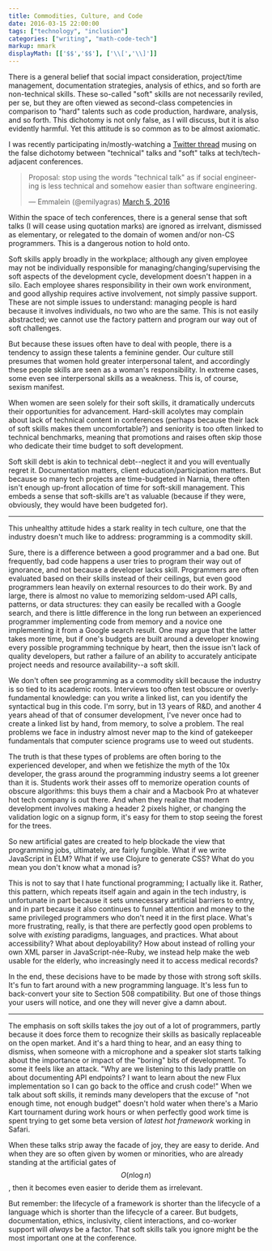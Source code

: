```yaml
---
title: Commodities, Culture, and Code
date: 2016-03-15 22:00:00
tags: ["technology", "inclusion"]
categories: ["writing", "math-code-tech"]
markup: mmark
displayMath: [['$$','$$'], ['\\[','\\]']]
---
```


There is a general belief that social impact consideration, project/time management, documentation strategies, analysis of ethics, and so forth are non-technical skills. These so-called "soft" skills are not necessarily reviled, per se, but they are often viewed as second-class competencies in comparison to "hard" talents such as code production, hardware, analysis, and so forth. This dichotomy is not only false, as I will discuss, but it is also evidently harmful. Yet this attitude is so common as to be almost axiomatic.

<!--more-->

I was recently participating in/mostly-watching a [Twitter thread](https://twitter.com/emgrasmeder/status/706091500191551489) musing on the false dichotomy between "technical" talks and "soft" talks at tech/tech-adjacent conferences.

<blockquote class="twitter-tweet" data-lang="en"><p lang="en" dir="ltr">Proposal: stop using the words &quot;technical talk&quot; as if social engineering is less technical and somehow easier than software engineering.</p>&mdash; Emmalein (@emilyagras) <a href="https://twitter.com/emgrasmeder/status/706091500191551489">March 5, 2016</a></blockquote>
<script async src="//platform.twitter.com/widgets.js" charset="utf-8"></script>

Within the space of tech conferences, there is a general sense that soft talks (I will cease using quotation marks) are ignored as irrelvant, dismissed as elementary, or relegated to the domain of women and/or non-CS programmers. This is a dangerous notion to hold onto.

Soft skills apply broadly in the workplace; although any given employee may not be individually responsible for managing/changing/supervising the soft aspects of the development cycle, development doesn't happen in a silo. Each employee shares responsibility in their own work environment, and good allyship requires active involvement, not simply passive support. These are not simple issues to understand: managing people is hard because it involves individuals, no two who are the same. This is not easily abstracted; we cannot use the factory pattern and program our way out of soft challenges.

But because these issues often have to deal with people, there is a tendency to assign these talents a feminine gender. Our culture still presumes that women hold greater interpersonal talent, and accordingly these people skills are seen as a woman's responsibility. In extreme cases, some even see interpersonal skills as a weakness. This is, of course, sexism manifest.

When women are seen solely for their soft skills, it dramatically undercuts their opportunities for advancement. Hard-skill acolytes may complain about lack of technical content in conferences (perhaps because their lack of soft skills makes them uncomfortable?) and seniority is too often linked to technical benchmarks, meaning that promotions and raises often skip those who dedicate their time budget to soft development.

Soft skill debt is akin to technical debt--neglect it and you will eventually regret it. Documentation matters, client education/participation matters. But because so many tech projects are time-budgeted in Narnia, there often isn't enough up-front allocation of time for soft-skill management. This embeds a sense that soft-skills are't as valuable (because if they were, obviously, they would have been budgeted for).

---

This unhealthy attitude hides a stark reality in tech culture, one that the industry doesn't much like to address: programming is a commodity skill.

Sure, there is a difference between a good programmer and a bad one. But frequently, bad code happens a user tries to program their way out of ignorance, and not because a developer lacks skill. Programmers are often evaluated based on their skills instead of their ceilings, but even good programmers lean heavily on external resources to do their work. By and large, there is almost no value to memorizing seldom-used API calls, patterns, or data structures: they can easily be recalled with a Google search, and there is little difference in the long run between an experienced programmer implementing code from memory and a novice one implementing it from a Google search result. One may argue that the latter takes more time, but if one's budgets are built around a developer knowing every possible programming technique by heart, then the issue isn't lack of quality developers, but rather a failure of an ability to accurately anticipate project needs and resource availability--a soft skill.

We don't often see programming as a commodity skill because the industry is so tied to its academic roots. Interviews too often test obscure or overly-fundamental knowledge: can you write a linked list, can you identify the syntactical bug in this code. I'm sorry, but in 13 years of R&D, and another 4 years ahead of that of consumer development, I've never once had to create a linked list by hand, from memory, to solve a problem. The real problems we face in industry almost never map to the kind of gatekeeper fundamentals that computer science programs use to weed out students.

The truth is that these types of problems are often boring to the experienced developer, and when we fetishize the myth of the 10x developer, the grass around the programming industry seems a lot greener than it is. Students work their asses off to memorize operation counts of obscure algorithms: this buys them a chair and a Macbook Pro at whatever hot tech company is out there. And when they realize that modern development involves making a header 2 pixels higher, or changing the validation logic on a signup form, it's easy for them to stop seeing the forest for the trees.

So new artificial gates are created to help blockade the view that programming jobs, ultimately, are fairly fungible. What if we write JavaScript in ELM? What if we use Clojure to generate CSS? What do you mean you don't know what a monad is?

This is not to say that I hate functional programming; I actually like it. Rather, this pattern, which repeats itself again and again in the tech industry, is unfortunate in part because it sets unnecessary artificial barriers to entry, and in part because it also continues to funnel attention and money to the same privileged programmers who don't need it in the first place. What's more frustrating, really, is that there are perfectly good open problems to solve with _existing_ paradigms, languages, and practices. What about accessibility? What about deployability? How about instead of rolling your own XML parser in JavaScript-née-Ruby, we instead help make the web usable for the elderly, who increasingly need it to access medical records?

In the end, these decisions have to be made by those with strong soft skills. It's fun to fart around with a new programming language. It's less fun to back-convert your site to Section 508 compatibility. But one of those things your users will notice, and one they will never give a damn about.

---

The emphasis on soft skills takes the joy out of a lot of programmers, partly because it does force them to recognize their skills as basically replaceable on the open market. And it's a hard thing to hear, and an easy thing to dismiss, when someone with a microphone and a speaker slot starts talking about the importance or impact of the "boring" bits of development. To some it feels like an attack. "Why are we listening to this lady prattle on about documenting API endpoints? I want to learn about the new Flux implementation so I can go back to the office and crush code!" When we talk about soft skills, it reminds many developers that the excuse of "not enough time, not enough budget" doesn't hold water when there's a Mario Kart tournament during work hours or when perfectly good work time is spent trying to get some beta version of _latest hot framework_ working in Safari.

When these talks strip away the facade of joy, they are easy to deride. And when they are so often given by women or minorities, who are already standing at the artificial gates of $$O(n\log n)$$, then it becomes even easier to deride them as irrelevant.

But remember: the lifecycle of a framework is shorter than the lifecycle of a language which is shorter than the lifecycle of a career. But budgets, documentation, ethics, inclusivity, client interactions, and co-worker support will _always_ be a factor. That soft skills talk you ignore might be the most important one at the conference.
